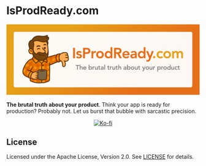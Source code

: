 # IsProdReady.com

<img src="./static/banner.png" alt="IsProdReady.com">

**The brutal truth about your product**. Think your app is ready for production? Probably not. Let us burst that bubble with sarcastic precision.

<div align="center">

[![Ko-fi](https://img.shields.io/badge/Ko--fi-Support%20me-ff5e5b?logo=ko-fi&logoColor=white)](https://ko-fi.com/xabinapal)

</div>

## License

Licensed under the Apache License, Version 2.0. See [LICENSE](LICENSE) for details.
